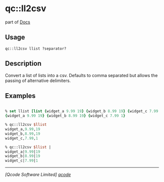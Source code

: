 qc::ll2csv
==========

part of [Docs](.)

Usage
-----
`
        qc::ll2csv llist ?separator?
    `

Description
-----------
Convert a list of lists into a csv.
        Defaults to comma separated but allows the passing of alternative delimiters.

Examples
--------
```tcl

% set llist [list {widget_a 9.99 19} {widget_b 8.99 19} {widget_c 7.99 1}]
{widget_a 9.99 19} {widget_b 8.99 19} {widget_c 7.99 1}

% qc::ll2csv $llist
widget_a,9.99,19
widget_b,8.99,19
widget_c,7.99,1

% qc::ll2csv $llist |
widget_a|9.99|19
widget_b|8.99|19
widget_c|7.99|1
```

----------------------------------
*[Qcode Software Limited] [qcode]*

[qcode]: www.qcode.co.uk "Qcode Software"